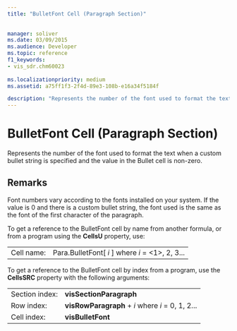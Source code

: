 ```yaml
---
title: "BulletFont Cell (Paragraph Section)"
 
 
manager: soliver
ms.date: 03/09/2015
ms.audience: Developer
ms.topic: reference
f1_keywords:
- vis_sdr.chm60023
 
ms.localizationpriority: medium
ms.assetid: a75ff1f3-2f4d-89e3-108b-e16a34f5184f

description: "Represents the number of the font used to format the text when a custom bullet string is specified and the value in the Bullet cell is non-zero."
---
```


# BulletFont Cell (Paragraph Section)

Represents the number of the font used to format the text when a custom bullet string is specified and the value in the Bullet cell is non-zero. 
  
## Remarks

Font numbers vary according to the fonts installed on your system. If the value is 0 and there is a custom bullet string, the font used is the same as the font of the first character of the paragraph.
  
To get a reference to the BulletFont cell by name from another formula, or from a program using the **CellsU** property, use: 
  
|||
|:-----|:-----|
| Cell name:  <br/> | Para.BulletFont[  *i*  ]            where  *i*  = <1>, 2, 3... |
   
To get a reference to the BulletFont cell by index from a program, use the **CellsSRC** property with the following arguments: 
  
|||
|:-----|:-----|
| Section index:  <br/> |**visSectionParagraph** <br/> |
| Row index:  <br/> |**visRowParagraph** +  *i*            where  *i*  = 0, 1, 2... |
| Cell index:  <br/> |**visBulletFont** <br/> |
   

